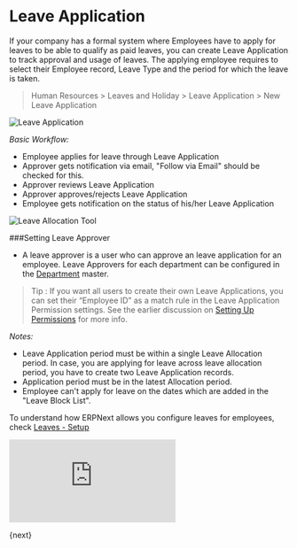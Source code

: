 <!-- add-breadcrumbs -->
# Leave Application

If your company has a formal system where Employees have to apply for leaves
to be able to qualify as paid leaves, you can create Leave Application to
track approval and usage of leaves. The applying employee requires to select their Employee record, Leave
Type and the period for which the leave is taken.

> Human Resources > Leaves and Holiday > Leave Application > New Leave Application

<img class="screenshot" alt="Leave Application" src="{{docs_base_url}}/assets/img/human-resources/new-leave-application.png">

_Basic Workflow:_

- Employee applies for leave through Leave Application
- Approver gets notification via email, "Follow via Email" should be checked for this.
- Approver reviews Leave Application
- Approver approves/rejects Leave Application
- Employee gets notification on the status of his/her Leave Application

<img class="screenshot" alt="Leave Allocation Tool"
	src="{{docs_base_url}}/assets/img/human-resources/new-leave-application.png">

###Setting Leave Approver

* A leave approver is a user who can approve an leave application for an employee. Leave Approvers for each department can be configured in the [Department](/docs/user/manual/en/human-resources/setup/department.html) master.

> Tip : If you want all users to create their own Leave Applications, you can set
their “Employee ID” as a match rule in the Leave Application Permission
settings. See the earlier discussion on [Setting Up Permissions](/docs/user/manual/en/setting-up/users-and-permissions/user-permissions.html)
for more info.

_Notes:_

* Leave Application period must be within a single Leave Allocation period. In case, you are applying for leave across leave allocation period, you have to create two Leave Application records.
* Application period must be in the latest Allocation period.
* Employee can't apply for leave on the dates which are added in the "Leave Block List".

To understand how ERPNext allows you configure leaves for employees, check [Leaves - Setup](/docs/user/manual/en/human-resources/leave.html)

<div class="embed-container">
    <iframe src="https://www.youtube.com/embed/fc0p_AXebc8?rel=0" frameborder="0" allow="autoplay; encrypted-media" allowfullscreen>
    </iframe>
</div>

{next}
